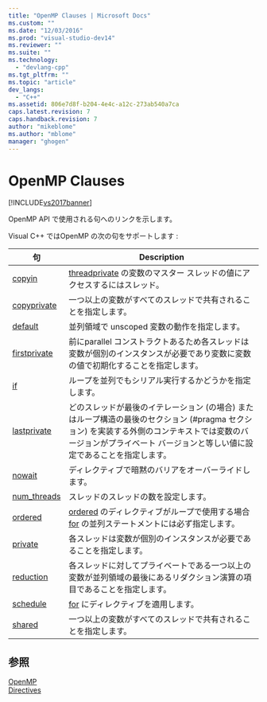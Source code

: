 ```yaml
---
title: "OpenMP Clauses | Microsoft Docs"
ms.custom: ""
ms.date: "12/03/2016"
ms.prod: "visual-studio-dev14"
ms.reviewer: ""
ms.suite: ""
ms.technology: 
  - "devlang-cpp"
ms.tgt_pltfrm: ""
ms.topic: "article"
dev_langs: 
  - "C++"
ms.assetid: 806e7d8f-b204-4e4c-a12c-273ab540a7ca
caps.latest.revision: 7
caps.handback.revision: 7
author: "mikeblome"
ms.author: "mblome"
manager: "ghogen"
---
```

# OpenMP Clauses
[!INCLUDE[vs2017banner](../../../assembler/inline/includes/vs2017banner.md)]

OpenMP API で使用される句へのリンクを示します。  
  
 Visual C\+\+ ではOpenMP の次の句をサポートします :  
  
|句|Description|  
|-------|-----------------|  
|[copyin](../Topic/copyin.md)|[threadprivate](../Topic/threadprivate.md) の変数のマスター スレッドの値にアクセスするにはスレッド。|  
|[copyprivate](../Topic/copyprivate.md)|一つ以上の変数がすべてのスレッドで共有されることを指定します。|  
|[default](../../../parallel/openmp/reference/default-openmp.md)|並列領域で unscoped 変数の動作を指定します。|  
|[firstprivate](../Topic/firstprivate.md)|前にparallel コンストラクトあるため各スレッドは変数が個別のインスタンスが必要であり変数に変数の値で初期化することを指定します。|  
|[if](../../../parallel/openmp/reference/if-openmp.md)|ループを並列でもシリアル実行するかどうかを指定します。|  
|[lastprivate](../../../parallel/openmp/reference/lastprivate.md)|どのスレッドが最後のイテレーション \(の場合\) またはループ構造の最後のセクション \(\#pragma セクション\) を実装する外側のコンテキストでは変数のバージョンがプライベート バージョンと等しい値に設定であることを指定します。|  
|[nowait](../../../parallel/openmp/reference/nowait.md)|ディレクティブで暗黙のバリアをオーバーライドします。|  
|[num\_threads](../../../parallel/openmp/reference/num-threads.md)|スレッドのスレッドの数を設定します。|  
|[ordered](../Topic/ordered%20\(OpenMP%20Clauses\).md)|[ordered](../../../parallel/openmp/reference/ordered-openmp-directives.md) のディレクティブがループで使用する場合 [for](../Topic/for%20\(OpenMP\).md) の並列ステートメントには必ず指定します。|  
|[private](../../../parallel/openmp/reference/private-openmp.md)|各スレッドは変数が個別のインスタンスが必要であることを指定します。|  
|[reduction](../../../parallel/openmp/reference/reduction.md)|各スレッドに対してプライベートである一つ以上の変数が並列領域の最後にあるリダクション演算の項目であることを指定します。|  
|[schedule](../../../parallel/openmp/reference/schedule.md)|[for](../Topic/for%20\(OpenMP\).md) にディレクティブを適用します。|  
|[shared](../../../parallel/openmp/reference/shared-openmp.md)|一つ以上の変数がすべてのスレッドで共有されることを指定します。|  
  
## 参照  
 [OpenMP](../../../parallel/openmp/openmp-in-visual-cpp.md)   
 [Directives](../../../parallel/openmp/reference/openmp-directives.md)